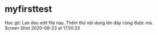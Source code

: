 # myfirsttest
Hoc git: Lan dau edit file nay.
Thêm thử nội dung lên đây cũng được mà.
Screen Shot 2020-08-23 at 17.50.33
